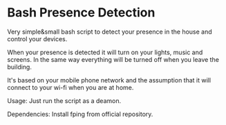 # Bash Presence Detection
Very simple&amp;small bash script to detect your presence in the house and control your devices.

When your presence is detected it will turn on your lights, music and screens. In the same way everything will be turned off when you leave the building.

It's based on your mobile phone network and the assumption that it will connect to your wi-fi when you are at home.

Usage:
Just run the script as a deamon.

Dependencies:
Install fping from official repository.
